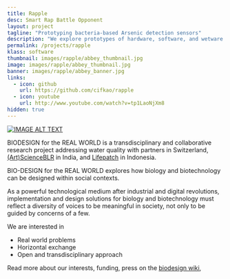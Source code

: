 ```yaml
---
title: Rapple
desc: Smart Rap Battle Opponent
layout: project
tagline: "Prototyping bacteria-based Arsenic detection sensors"
description: "We explore prototypes of hardware, software, and wetware in the design of a practical water quality sensors."
permalink: /projects/rapple
klass: software
thumbnail: images/rapple/abbey_thumbnail.jpg
image: images/rapple/abbey_thumbnail.jpg
banner: images/rapple/abbey_banner.jpg
links:
  - icon: github
    url: https://github.com/cifkao/rapple
  - icon: youtube
    url: http://www.youtube.com/watch?v=tp1LaoNjXm8
hidden: true
---
```



[![IMAGE ALT TEXT](http://img.youtube.com/vi/tp1LaoNjXm8/0.jpg)](http://www.youtube.com/watch?v=tp1LaoNjXm8 "Video Title")

BIODESIGN for the REAL WORLD is a transdisciplinary and collaborative research
project addressing water quality with partners in Switzerland,
[(Art)ScienceBLR](http://artscienceblr.org/) in India, and
[Lifepatch](http://lifepatch.org/) in Indonesia.

BIO-DESIGN for the REAL WORLD explores how biology and biotechnology can be designed within social contexts.

As a powerful technological medium after industrial and digital revolutions,
implementation and design solutions for biology and biotechnology must reflect
a diversity of voices to be meaningful in society, not only to be guided by
concerns of a few.

We are interested in
* Real world problems
* Horizontal exchange
* Open and transdisciplinary approach

Read more about our interests, funding, press on the [biodesign wiki](http://wiki.biodesign.cc),